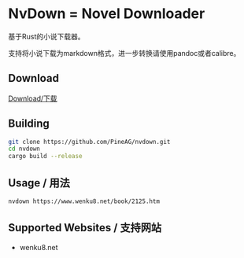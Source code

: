 # NvDown = Novel Downloader

基于Rust的小说下载器。

支持将小说下载为markdown格式，进一步转换请使用pandoc或者calibre。

## Download

[Download/下载](https://github.com/PineAG/nvdown/releases/tag/latest)

## Building

```bash
git clone https://github.com/PineAG/nvdown.git
cd nvdown
cargo build --release
```

## Usage / 用法

```bash
nvdown https://www.wenku8.net/book/2125.htm
```

## Supported Websites / 支持网站

- wenku8.net

